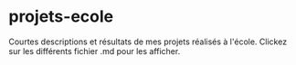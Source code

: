 # projets-ecole
Courtes descriptions et résultats de mes projets réalisés à l'école.
Clickez sur les différents fichier .md pour les afficher.
